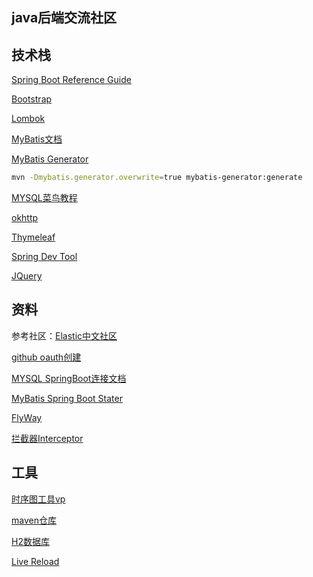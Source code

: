 ## java后端交流社区

## 技术栈

[Spring Boot Reference Guide](https://docs.spring.io/spring-boot/docs/2.0.0.RC1/reference/htmlsingle/#boot-features-embedded-database-support)

[Bootstrap](https://v3.bootcss.com/getting-started/)

[Lombok](https://www.projectlombok.org/)

[MyBatis文档](https://mybatis.org/mybatis-3/zh/index.html)

[MyBatis Generator](http://mybatis.org/generator/)
```bash
mvn -Dmybatis.generator.overwrite=true mybatis-generator:generate
```

[MYSQL菜鸟教程](https://www.runoob.com/mysql/mysql-insert-query.html)

[okhttp](https://square.github.io/okhttp/)

[Thymeleaf](https://www.thymeleaf.org/doc/tutorials/3.0/usingthymeleaf.html#setting-attribute-values)

[Spring Dev Tool](https://docs.spring.io/spring-boot/docs/2.0.0.RC1/reference/htmlsingle/#using-boot-devtools)

[JQuery](https://jquery.com/)
## 资料
参考社区：[Elastic中文社区](https://elasticsearch.cn/explore)

[github oauth创建](https://docs.github.com/en/developers/apps/creating-an-oauth-app)

[MYSQL SpringBoot连接文档](https://spring.io/guides/gs/accessing-data-mysql/)

[MyBatis Spring Boot Stater](https://mybatis.org/spring-boot-starter/mybatis-spring-boot-autoconfigure/)

[FlyWay](https://flywaydb.org/documentation/getstarted/firststeps/maven)

[拦截器Interceptor](https://docs.spring.io/spring-framework/docs/current/javadoc-api/org/springframework/web/servlet/HandlerInterceptor.html)
## 工具

[时序图工具vp](https://www.visual-paradigm.com/cn/)

[maven仓库](https://mvnrepository.com/)

[H2数据库](https://www.h2database.com/html/main.html)

[Live Reload](https://chrome.google.com/webstore/detail/livereload/jnihajbhpnppcggbcgedagnkighmdlei/related)



